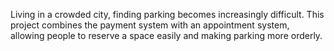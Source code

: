 Living in a crowded city, finding parking becomes increasingly difficult. This project combines the payment system with an appointment system, allowing people to reserve a space easily and making parking more orderly.

